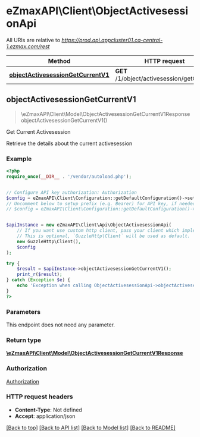 # eZmaxAPI\Client\ObjectActivesessionApi

All URIs are relative to *https://prod.api.appcluster01.ca-central-1.ezmax.com/rest*

Method | HTTP request | Description
------------- | ------------- | -------------
[**objectActivesessionGetCurrentV1**](ObjectActivesessionApi.md#objectActivesessionGetCurrentV1) | **GET** /1/object/activesession/getCurrent | Get Current Activesession



## objectActivesessionGetCurrentV1

> \eZmaxAPI\Client\Model\ObjectActivesessionGetCurrentV1Response objectActivesessionGetCurrentV1()

Get Current Activesession

Retrieve the details about the current activesession

### Example

```php
<?php
require_once(__DIR__ . '/vendor/autoload.php');


// Configure API key authorization: Authorization
$config = eZmaxAPI\Client\Configuration::getDefaultConfiguration()->setApiKey('Authorization', 'YOUR_API_KEY');
// Uncomment below to setup prefix (e.g. Bearer) for API key, if needed
// $config = eZmaxAPI\Client\Configuration::getDefaultConfiguration()->setApiKeyPrefix('Authorization', 'Bearer');


$apiInstance = new eZmaxAPI\Client\Api\ObjectActivesessionApi(
    // If you want use custom http client, pass your client which implements `GuzzleHttp\ClientInterface`.
    // This is optional, `GuzzleHttp\Client` will be used as default.
    new GuzzleHttp\Client(),
    $config
);

try {
    $result = $apiInstance->objectActivesessionGetCurrentV1();
    print_r($result);
} catch (Exception $e) {
    echo 'Exception when calling ObjectActivesessionApi->objectActivesessionGetCurrentV1: ', $e->getMessage(), PHP_EOL;
}
?>
```

### Parameters

This endpoint does not need any parameter.

### Return type

[**\eZmaxAPI\Client\Model\ObjectActivesessionGetCurrentV1Response**](../Model/ObjectActivesessionGetCurrentV1Response.md)

### Authorization

[Authorization](../../README.md#Authorization)

### HTTP request headers

- **Content-Type**: Not defined
- **Accept**: application/json

[[Back to top]](#) [[Back to API list]](../../README.md#documentation-for-api-endpoints)
[[Back to Model list]](../../README.md#documentation-for-models)
[[Back to README]](../../README.md)

